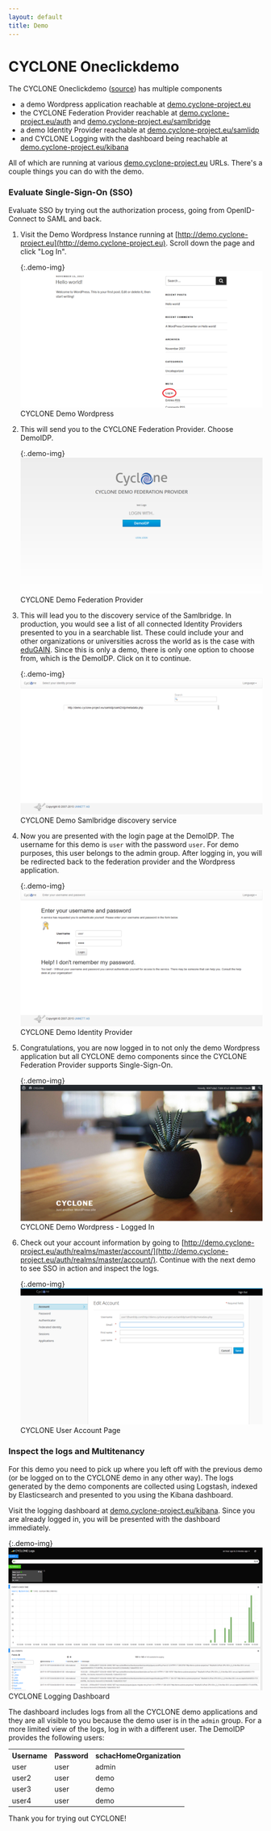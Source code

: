 ```yaml
---
layout: default
title: Demo
---
```


# CYCLONE Oneclickdemo

The CYCLONE Oneclickdemo ([source](https://github.com/cyclone-project/oneclickdemo)) has multiple components  

- a demo Wordpress application reachable at [demo.cyclone-project.eu](http://demo.cyclone-project.eu)
- the CYCLONE Federation Provider reachable at [demo.cyclone-project.eu/auth](http://demo.cyclone-project.eu/auth) and [demo.cyclone-project.eu/samlbridge](http://demo.cyclone-project.eu/samlbridge)
- a demo Identity Provider reachable at [demo.cyclone-project.eu/samlidp](http://demo.cyclone-project.eu/samlidp)
- and CYCLONE Logging with the dashboard being reachable at [demo.cyclone-project.eu/kibana](http://demo.cyclone-project.eu/kibana)

All of which are running at various [demo.cyclone-project.eu](http://demo.cyclone-project.eu) URLs. There's a couple things you can do with the demo.

### Evaluate Single-Sign-On (SSO)

Evaluate SSO by trying out the authorization process, going from OpenID-Connect to SAML and back.

1. Visit the Demo Wordpress Instance running at [http://demo.cyclone-project.eu](http://demo.cyclone-project.eu). Scroll down the page and click "Log In".

	{:.demo-img}
	![CYCLONE Demo Wordpress](/assets/images/demo/1.1.png)
	CYCLONE Demo Wordpress

2. This will send you to the CYCLONE Federation Provider. Choose DemoIDP.

	{:.demo-img}
	![CYCLONE Demo Federation Provider](/assets/images/demo/1.2.png)
	CYCLONE Demo Federation Provider

3. This will lead you to the discovery service of the Samlbridge. In production, you would see a list of all connected Identity Providers presented to you in a searchable list. These could include your and other organizations or universities across the world as is the case with [eduGAIN](http://edugain.org). Since this is only a demo, there is only one option to choose from, which is the DemoIDP. Click on it to continue.

	{:.demo-img}
	![CYCLONE Demo Samlbridge](/assets/images/demo/1.3.png)
	CYCLONE Demo Samlbridge discovery service

4. Now you are presented with the login page at the DemoIDP. The username for this demo is `user` with the password `user`. For demo purposes, this user belongs to the admin group. After logging in, you will be redirected back to the federation provider and the Wordpress application.

	{:.demo-img}
	![CYCLONE DemoIDP](/assets/images/demo/1.4.png)
	CYCLONE Demo Identity Provider

5. Congratulations, you are now logged in to not only the demo Wordpress application but all CYCLONE demo components since the CYCLONE Federation Provider supports Single-Sign-On.
	
	{:.demo-img}
	![CYCLONE Demo Wordpress - Logged In](/assets/images/demo/1.5.png)
	CYCLONE Demo Wordpress - Logged In

6. Check out your account information by going to [http://demo.cyclone-project.eu/auth/realms/master/account/](http://demo.cyclone-project.eu/auth/realms/master/account/). Continue with the next demo to see SSO in action and inspect the logs.

	{:.demo-img}
	![CYCLONE User Account Page](/assets/images/demo/1.6.png)
	CYCLONE User Account Page

### Inspect the logs and Multitenancy

For this demo you need to pick up where you left off with the previous demo (or be logged on to the CYCLONE demo in any other way). The logs generated by the demo components are collected using Logstash, indexed by Elasticsearch and presented to you using the Kibana dashboard. 

Visit the logging dashboard at [demo.cyclone-project.eu/kibana](http://demo.cyclone-project.eu/kibana). Since you are already logged in, you will be presented with the dashboard immediately. 

{:.demo-img}
![CYCLONE Logging Dashboard](/assets/images/demo/2.1.png)
CYCLONE Logging Dashboard

The dashboard includes logs from all the CYCLONE demo applications and they are all visible to you because the demo user is in the `admin` group. For a more limited view of the logs, log in with a different user. The DemoIDP provides the following users:

<table class="table table-striped table-bordered table-responsive">
	<tr>
		<th>Username</th>
		<th>Password</th>
		<th>schacHomeOrganization</th>
	</tr>
	<tr>
		<td>user</td>
		<td>user</td>
		<td>admin</td>
	</tr>
	<tr>
		<td>user2</td>
		<td>user</td>
		<td>demo</td>
	</tr>
	<tr>
		<td>user3</td>
		<td>user</td>
		<td>demo</td>
	</tr>
	<tr>
		<td>user4</td>
		<td>user</td>
		<td>demo</td>
	</tr>
</table>

Thank you for trying out CYCLONE!

